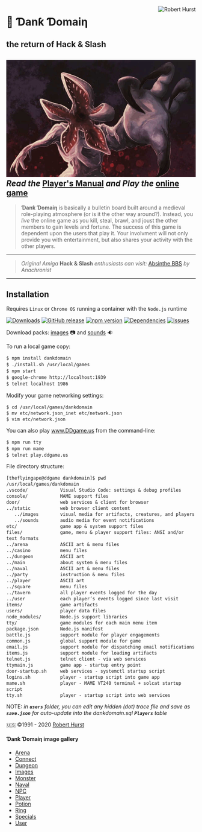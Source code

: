 <a href="https://robert.hurst-ri.us"><img src="https://avatars.githubusercontent.com/theflyingape" title="Robert Hurst" align="right"></a>

# :crown: Ɗanƙ Ɗomaiƞ

## the return of Hack &amp; Slash

![screenshot](build/door/static/assets/title.jpg "Can you defeat the Demogorgon?")
***Read*** *the* [Player's Manual](https://www.ddgame.us) *and* ***Play*** *the* [online game](https://play.ddgame.us)
---

>**Ɗanƙ Ɗomaiƞ** is basically a bulletin board built around a medieval role-playing atmosphere (or is it the other way around?). Instead, you _live_ the online game as you kill, steal, brawl, and joust the other members to gain levels and fortune. The success of this game is dependent upon the users that play it. Your involvment will not only provide you with entertainment, but also shares your activity with the other players.
---
>*Original Amiga* **Hack & Slash** *enthusiasts can visit:*  [Absinthe BBS](https://www.telnetbbsguide.com/bbs/absinthe-bbs/) *by Anachronist*
---

## Installation
Requires `Linux` or `Chrome OS` running a container with the `Node.js` runtime

[![Downloads](https://img.shields.io/npm/dy/dankdomain.svg)](https://www.npmjs.com/package/dankdomain)
[![GitHub release](https://img.shields.io/github/release/theflyingape/dankdomain.svg)](https://github.com/theflyingape/dankdomain/releases) [![npm version](https://badge.fury.io/js/dankdomain.svg)](https://www.npmjs.com/package/dankdomain) [![Dependencies](http://img.shields.io/david/theflyingape/dankdomain.svg?style=flat)](https://david-dm.org/theflyingape/dankdomain) [![Issues](http://img.shields.io/github/issues/theflyingape/dankdomain.svg)](https://github.com/theflyingape/dankdomain/issues)

Download packs: [images](https://drive.google.com/open?id=1jjLPtGf_zld416pxytZfbfCHREZTghkW) :camera:
and [sounds](https://drive.google.com/open?id=1UvqQJbN61VbWVduONXgo1gm9yvGI0Qp8) :sound:

To run a local game copy:
```bash
$ npm install dankdomain
$ ./install.sh /usr/local/games
$ npm start
$ google-chrome http://localhost:1939
$ telnet localhost 1986
```
Modify your game networking settings:
```
$ cd /usr/local/games/dankdomain
$ mv etc/network.json_inet etc/network.json
$ vim etc/network.json
```
You can also play www.DDgame.us from the command-line:
```bash
$ npm run tty
$ npm run mame
$ telnet play.ddgame.us
```
File directory structure:
```linux
[theflyingape@ddgame dankdomain]$ pwd
/usr/local/games/dankdomain
.vscode/            Visual Studio Code: settings & debug profiles
console/            MAME support files
door/               web services & client for browser
../static           web browser client content
   ../images        visual media for artifacts, creatures, and players
   ../sounds        audio media for event notifications
etc/                game app & system support files
files/              game, menu & player support files: ANSI and/or text formats
../arena            ASCII art & menu files
../casino           menu files
../dungeon          ASCII art
../main             about system & menu files
../naval            ASCII art & menu files
../party            instruction & menu files
../player           ASCII art
../square           menu files
../tavern           all player events logged for the day
../user             each player’s events logged since last visit
items/              game artifacts
users/              player data files
node_modules/       Node.js support libraries
tty/                game modules for each main menu item
package.json        Node.js manifest
battle.js           support module for player engagements
common.js           global support module for game
email.js            support module for dispatching email notifications
items.js            support module for loading artifacts
telnet.js           telnet client - via web services
ttymain.js          game app - startup entry point
door-startup.sh     web services - systemctl startup script
logins.sh           player - startup script into game app
mame.sh             player - MAME VT240 terminal + solcat startup script
tty.sh              player - startup script into web services
```
NOTE: *in **`users`** folder, you can edit any hidden (dot) trace file and save as **`save.json`** for auto-update into the dankdomain.sql **`Players`** table*

 🇺🇸 ©️1991 - 2020 [Robert Hurst](https://www.linkedin.com/in/roberthurstrius/)

#### Ɗanƙ Ɗomaiƞ image gallery

+ [Arena](https://photos.app.goo.gl/sZS7xx6rpyoG4CYBA)
+ [Connect](https://photos.app.goo.gl/AeZZXrC8VKnMFuqj8)
+ [Dungeon](https://photos.app.goo.gl/XfQTJ2NrKdVWJext9)
+ [Images](https://photos.app.goo.gl/wXpBUtrY2L64SrEH6)
+ [Monster](https://photos.app.goo.gl/rTRm8xDbF2wGJDFZ7)
+ [Naval](https://photos.app.goo.gl/w6v8Zk4GVBc3CbAA6)
+ [NPC](https://photos.app.goo.gl/T4QQT87U1eZK6EHk8)
+ [Player](https://photos.app.goo.gl/BCEAJjynqHZKxpaX9)
+ [Potion](https://photos.app.goo.gl/Gj9HYSXQUDGVcviJ7)
+ [Ring](https://photos.app.goo.gl/SWQDdytqjdXNfT4m7)
+ [Specials](https://photos.app.goo.gl/Dn2g2BtdwtKSbudu7)
+ [User](https://photos.app.goo.gl/hfTJ8EstLPSp4Kry6)
